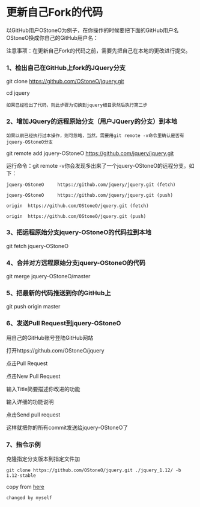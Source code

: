 更新自己Fork的代码
==
以GitHub用户OStoneO为例子，在你操作的时候要把下面的GitHub用户名OStoneO换成你自己的GitHub用户名：

注意事项：在更新自己Fork的代码之前，需要先把自己在本地的更改进行提交。

### 1、检出自己在GitHub上fork的JQuery分支

git clone https://github.com/OStoneO/jquery.git

cd jquery

` 如果已经检出了代码，则此步骤为切换到jquery根目录然后执行第二步 `

### 2、增加JQuery的远程原始分支（用户JQuery的分支）到本地

` 如果以前已经执行过本操作，则可忽略，当然，需要用git remote -v命令里确认是否有jquery-OStoneO分支 `

git remote add jquery-OStoneO https://github.com/jquery/jquery.git

运行命令：git remote -v你会发现多出来了一个jquery-OStoneO的远程分支。如下： 
```
jquery-OStoneO     https://github.com/jquery/jquery.git (fetch)

jquery-OStoneO     https://github.com/jquery/jquery.git (push)

origin  https://github.com/OStoneO/jquery.git (fetch)

origin  https://github.com/OStoneO/jquery.git (push)
```
### 3、把远程原始分支jquery-OStoneO的代码拉到本地

git fetch jquery-OStoneO
### 4、合并对方远程原始分支jquery-OStoneO的代码

git merge jquery-OStoneO/master
### 5、把最新的代码推送到你的GitHub上

git push origin master

### 6、发送Pull Request到jquery-OStoneO

用自己的GitHub账号登陆GitHub网站

打开https://github.com/OStoneO/jquery

点击Pull Request

点击New Pull Request

输入Title简要描述你改进的功能

输入详细的功能说明

点击Send pull request

这样就把你的所有commit发送给jquery-OStoneO了

### 7、指令示例

克隆指定分支版本到指定文件加
```
git clone https://github.com/OStoneO/jquery.git ./jquery_1.12/ -b 1.12-stable
```

copy from [here](https://github.com/ysc/APDPlat/wiki/%E5%A6%82%E4%BD%95%E6%9B%B4%E6%96%B0%E8%87%AA%E5%B7%B1Fork%E7%9A%84%E4%BB%A3%E7%A0%81)

`changed by myself`
